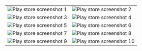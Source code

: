 <table>
  <tr>
    <td valign="top"><img src="/Screenshot/1.jpg" alt="Play store screenshot 1" /></td>
    <td valign="top"><img src="/Screenshot/2.jpg" alt="Play store screenshot 2"/></td>
  </tr>
  
  <br>
  
  <tr>
    <td valign="top"><img src="/Screenshot/3.jpg" alt="Play store screenshot 3"/></td>
    <td valign="top"><img src="/Screenshot/4.jpg" alt="Play store screenshot 4"/></td>
  </tr>
  
  
  <tr>
    <td valign="top"><img src="/Screenshot/5.jpg" alt="Play store screenshot 5"/></td>
    <td valign="top"><img src="/Screenshot/6.jpg" alt="Play store screenshot 6"/></td>
  </tr>
  
  
  <tr>
    <td valign="top"><img src="/Screenshot/7.jpg" alt="Play store screenshot 7"/></td>
    <td valign="top"><img src="/Screenshot/8.jpg" alt="Play store screenshot 8"/></td>
  </tr>
  
  
  <tr>
    <td valign="top"><img src="/Screenshot/9.jpg" alt="Play store screenshot 9"/></td>
    <td valign="top"><img src="/Screenshot/10.jpg" alt="Play store screenshot 10"/></td>
  </tr>
  
</table>
